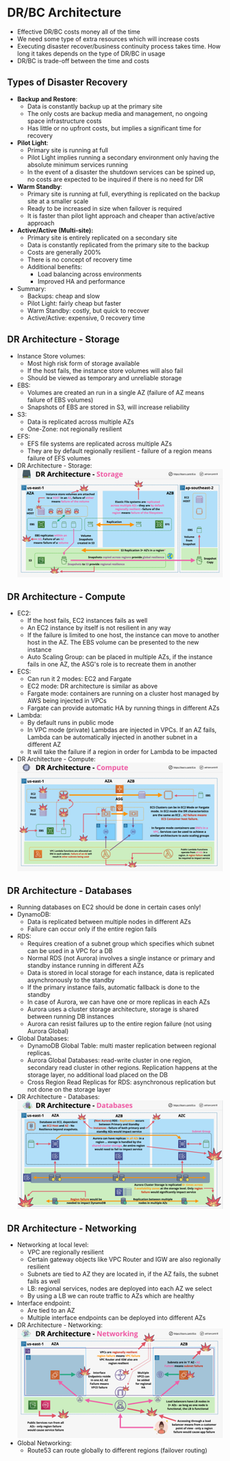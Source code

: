 # DR/BC Architecture

- Effective DR/BC costs money all of the time
- We need some type of extra resources which will increase costs
- Executing disaster recover/business continuity process takes time. How long it takes depends on the type of DR/BC in usage
- DR/BC is trade-off between the time and costs

## Types of Disaster Recovery

- **Backup and Restore**:
    - Data is constantly backup up at the primary site
    - The only costs are backup media and management, no ongoing space infrastructure costs
    - Has little or no upfront costs, but implies a significant time for recovery
- **Pilot Light**:
    - Primary site is running at full
    - Pilot Light implies running a secondary environment only having the absolute minimum services running
    - In the event of a disaster the shutdown services can be spined up, no costs are expected to be inquired if there is no need for DR
- **Warm Standby**:
    - Primary site is running at full, everything is replicated on the backup site at a smaller scale
    - Ready to be increased in size when failover is required
    - It is faster than pilot light approach and cheaper than active/active approach
- **Active/Active (Multi-site):**
    - Primary site is entirely replicated on a secondary site
    - Data is constantly replicated from the primary site to the backup
    - Costs are generally 200%
    - There is no concept of recovery time
    - Additional benefits:
        - Load balancing across environments
        - Improved HA and performance
- Summary:
    - Backups: cheap and slow
    - Pilot Light: fairly cheap but faster
    - Warm Standby: costly, but quick to recover
    - Active/Active: expensive, 0 recovery time

## DR Architecture - Storage

- Instance Store volumes:
    - Most high risk form of storage available
    - If the host fails, the instance store volumes will also fail
    - Should be viewed as temporary and unreliable storage
- EBS:
    - Volumes are created an run in a single AZ (failure of AZ means failure of EBS volumes)
    - Snapshots of EBS are stored in S3, will increase reliability
- S3: 
    - Data is replicated across multiple AZs
    - One-Zone: not regionally resilient
- EFS:
    - EFS file systems are replicated across multiple AZs
    - They are by default regionally resilient - failure of a region means failure of EFS volumes
- DR Architecture - Storage:
    ![DR Architecture - Storage](images/DRArchitectureStorage.png)

## DR Architecture - Compute

- EC2:
    - If the host fails, EC2 instances fails as well
    - An EC2 instance by itself is not resilient in any way
    - If the failure is limited to one host, the instance can move to another host in the AZ. The EBS volume can be presented to the new instance
    - Auto Scaling Group: can be placed in multiple AZs, if the instance fails in one AZ, the ASG's role is to recreate them in another
- ECS:
    - Can run it 2 modes: EC2 and Fargate
    - EC2 mode: DR architecture is similar as above
    - Fargate mode: containers are running on a cluster host managed by AWS being injected in VPCs
    - Fargate can provide automatic HA by running things in different AZs
- Lambda:
    - By default runs in public mode
    - In VPC mode (private) Lambdas are injected in VPCs. If an AZ fails, Lambda can be automatically injected in another subnet in a different AZ
    - It will take the failure if a region in order for Lambda to be impacted
- DR Architecture - Compute:
    ![DR Architecture - Compute](images/DRArchitectureCompute.png)

## DR Architecture - Databases

- Running databases on EC2 should be done in certain cases only!
- DynamoDB:
    - Data is replicated between multiple nodes in different AZs
    - Failure can occur only if the entire region fails
- RDS:
    - Requires creation of a subnet group which specifies which subnet can be used in a VPC for a DB
    - Normal RDS (not Aurora) involves a single instance or primary and standby instance running in different AZs
    - Data is stored in local storage for each instance, data is replicated asynchronously to the standby
    - If the primary instance fails, automatic fallback is done to the standby
    - In case of Aurora, we can have one or more replicas in each AZs
    - Aurora uses a cluster storage architecture, storage is shared between running DB instances
    - Aurora can resist failures up to the entire region failure (not using Aurora Global)
- Global Databases:
    - DynamoDB Global Table: multi master replication between regional replicas.
    - Aurora Global Databases: read-write cluster in one region, secondary read cluster in other regions. Replication happens at the storage layer, no additional load placed on the DB
    - Cross Region Read Replicas for RDS: asynchronous replication but not done on the storage layer
- DR Architecture - Databases:
    ![DR Architecture - Databases](images/DRArchitectureDatabases.png)

## DR Architecture - Networking

- Networking at local level:
    - VPC are regionally resilient
    - Certain gateway objects like VPC Router and IGW are also regionally resilient
    - Subnets are tied to AZ they are located in, if the AZ fails, the subnet fails as well
    - LB: regional services, nodes are deployed into each AZ we select
    - By using a LB we can route traffic to AZs which are healthy
- Interface endpoint:
    - Are tied to an AZ
    - Multiple interface endpoints can be deployed into different AZs
- DR Architecture - Networking:
    ![DR Architecture - Networking](images/DRArchitectureNetworking.png)
- Global Networking:
    - Route53 can route globally to different regions (failover routing)